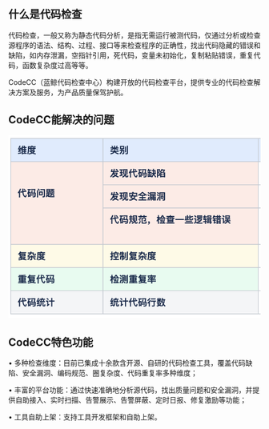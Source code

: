 ## 什么是代码检查
代码检查，一般又称为静态代码分析，是指无需运行被测代码，仅通过分析或检查源程序的语法、结构、过程、接口等来检查程序的正确性，找出代码隐藏的错误和缺陷，如内存泄漏，空指针引用，死代码，变量未初始化，复制粘贴错误，重复代码，函数复杂度过高等等。

CodeCC（蓝鲸代码检查中心）构建开放的代码检查平台，提供专业的代码检查解决方案及服务，为产品质量保驾护航。

## CodeCC能解决的问题
![CodeCC能解决的问题](../assets/WhatCodeccCanDo.png)

## CodeCC特色功能
• 多种检查维度：目前已集成十余款含开源、自研的代码检查工具，覆盖代码缺陷、安全漏洞、编码规范、圈复杂度、代码重复率多种维度；

• 丰富的平台功能：通过快速准确地分析源代码，找出质量问题和安全漏洞，并提供自助接入、实时扫描、告警展示、告警屏蔽、定时日报、修复激励等功能；

• 工具自助上架：支持工具开发框架和自助上架。